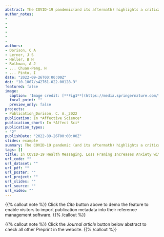 ```yaml
---
abstract: The COVID-19 pandemic(and its aftermath) highlights a critical need to communicate health information effectively to the global public.Given that subtle differences in information framing can have meaningful effects on behavior,behavioral science research highlights a pressing question:Is it more effective to frame COVID-19 health messages in terms of potential losses (e.g.,“If you do not practice these steps, you can endanger yourself and others”)or potential gains (e.g.,“If you practice these steps, you can protect yourself and others”)? Collecting data in 48 languages from 15,929 participants in 84 countries, we experimentally tested the effects of message framing on COVID-19-related judgments, intentions, and feelings.Loss-(vs. gain-) framed messages increased self-reported anxiety among participants cross-nationally with little-to-no impact on policy attitudes, behavioral intentions, or information seeking relevant to pandemic risks.These results were consistent across 84 countries, three variations of the message framing wording, and 560 data processing and analytic choices.Thus, results provide an empirical answer to a global communication question and highlight the emotional toll of loss-framed messages.Critically, this work demonstrates the importance of considering unintended affective consequences when evaluating nudge-style interventions.
author_notes:
- 
- 
- 
- 
- 
- 
authors:
- Dorison, C A
- Lerner, J S
- Heller, B H
- Rothman, A J
- ... Chuan-Peng, H
- ... Pinto, I
date: "2022-09-26T00:00:00Z"
doi: "10.1007/s42761-022-00128-3"
featured: false
image:
  caption: 'Image credit: [**Fig1**](https://media.springernature.com/full/springer-static/image/art%3A10.1007%2Fs42761-022-00128-3/MediaObjects/42761_2022_128_Fig1_HTML.png?as=webp)'
  focal_point: ""
  preview_only: false
projects:
- Publication_Dorison, C. A._2022
publication: In *Affective Science*
publication_short: In *Affect Sci*
publication_types: 
- "2"
publishDate: "2022-09-26T00:00:00Z"
slides: example
summary: The COVID-19 pandemic (and its aftermath) highlights a critical need to communicate health information effectively to the global public. 
tags: []
title: In COVID-19 Health Messaging, Loss Framing Increases Anxiety with Little-to-No Concomitant Benefits:Experimental Evidence from 84 Countries
url_code: ""
url_dataset: ""
url_pdf: ""
url_poster: ""
url_project: ""
url_slides: ""
url_source: ""
url_video: ""
---
```


{{% callout note %}}
Click the _Cite_ button above to demo the feature to enable visitors to import publication metadata into their reference management software.
{{% /callout %}}

{{% callout note %}}
Click the _Journal article_ button below abstract to check all other Preprint in the website.
{{% /callout %}}

